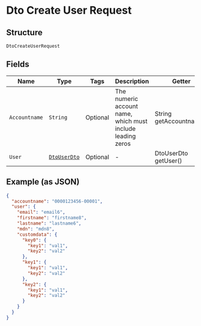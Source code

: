 
# Dto Create User Request

## Structure

`DtoCreateUserRequest`

## Fields

| Name | Type | Tags | Description | Getter | Setter |
|  --- | --- | --- | --- | --- | --- |
| `Accountname` | `String` | Optional | The numeric account name, which must include leading zeros | String getAccountname() | setAccountname(String accountname) |
| `User` | [`DtoUserDto`](../../doc/models/dto-user-dto.md) | Optional | - | DtoUserDto getUser() | setUser(DtoUserDto user) |

## Example (as JSON)

```json
{
  "accountname": "0000123456-00001",
  "user": {
    "email": "email6",
    "firstname": "firstname8",
    "lastname": "lastname6",
    "mdn": "mdn8",
    "customdata": {
      "key0": {
        "key1": "val1",
        "key2": "val2"
      },
      "key1": {
        "key1": "val1",
        "key2": "val2"
      },
      "key2": {
        "key1": "val1",
        "key2": "val2"
      }
    }
  }
}
```


